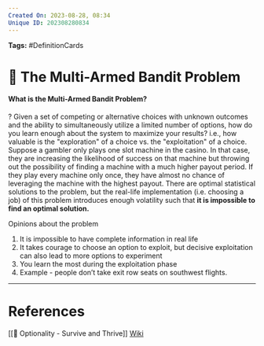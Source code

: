 ```yaml
---
Created On: 2023-08-28, 08:34
Unique ID: 202308280834
---
```


**Tags:** #DefinitionCards 

# 🐙 The Multi-Armed Bandit Problem

#### What is the Multi-Armed Bandit Problem?
?
Given a set of competing or alternative choices with unknown outcomes and the ability to simultaneously utilize a limited number of options, how do you learn enough about the system to maximize your results? 
i.e., how valuable is the "exploration" of a choice vs. the "exploitation" of a choice.
Suppose a gambler only plays one slot machine in the casino. In that case, they are increasing the likelihood of success on that machine but throwing out the possibility of finding a machine with a much higher payout period. If they play every machine only once, they have almost no chance of leveraging the machine with the highest payout.
There are optimal statistical solutions to the problem, but the real-life implementation (i.e. choosing a job) of this problem introduces enough volatility such that **it is impossible to find an optimal solution.** 
<!--SR:!2024-04-11,135,250-->


Opinions about the problem

1. It is impossible to have complete information in real life 
2. It takes courage to choose an option to exploit, but decisive exploitation can also lead to more options to experiment
3. You learn the most during the exploitation phase
4. Example - people don’t take exit row seats on southwest flights. 


---
# References
[[📗 Optionality - Survive and Thrive]]
[Wiki](https://en.wikipedia.org/wiki/Multi-armed_bandit)
